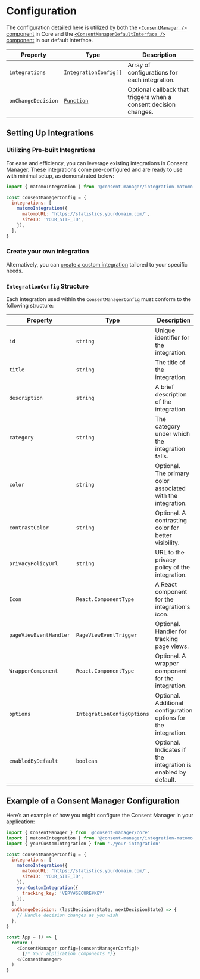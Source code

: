 # Configuration

The configuration detailed here is utilized by both the [`<ConsentManager />` component](./core/consent-manager.md) in Core and the [`<ConsentManagerDefaultInterface />` component](./interface-default/interface.md) in our default interface.

| Property           | Type                                                                                                | Description                                                      |
| ------------------ | --------------------------------------------------------------------------------------------------- | ---------------------------------------------------------------- |
| `integrations`     | `IntegrationConfig[]`                                                                               | Array of configurations for each integration.                    |
| `onChangeDecision` | [`Function`](https://github.com/hashbite/consent-manager/blob/main/packages/core/src/config.ts#L32) | Optional callback that triggers when a consent decision changes. |

## Setting Up Integrations

### Utilizing Pre-built Integrations

For ease and efficiency, you can leverage existing integrations in Consent Manager. These integrations come pre-configured and are ready to use with minimal setup, as demonstrated below:

```javascript
import { matomoIntegration } from '@consent-manager/integration-matomo'

const consentManagerConfig = {
  integrations: [
    matomoIntegration({
      matomoURL: 'https://statistics.yourdomain.com/',
      siteID: 'YOUR_SITE_ID',
    }),
  ],
}
```

### Create your own integration

Alternatively, you can [create a custom integration](./guides/create-custom-integration.md) tailored to your specific needs.

### `IntegrationConfig` Structure

Each integration used within the `ConsentManagerConfig` must conform to the following structure:

| Property               | Type                       | Description                                                     |
| ---------------------- | -------------------------- | --------------------------------------------------------------- |
| `id`                   | `string`                   | Unique identifier for the integration.                          |
| `title`                | `string`                   | The title of the integration.                                   |
| `description`          | `string`                   | A brief description of the integration.                         |
| `category`             | `string`                   | The category under which the integration falls.                 |
| `color`                | `string`                   | Optional. The primary color associated with the integration.    |
| `contrastColor`        | `string`                   | Optional. A contrasting color for better visibility.            |
| `privacyPolicyUrl`     | `string`                   | URL to the privacy policy of the integration.                   |
| `Icon`                 | `React.ComponentType`      | A React component for the integration's icon.                   |
| `pageViewEventHandler` | `PageViewEventTrigger`     | Optional. Handler for tracking page views.                      |
| `WrapperComponent`     | `React.ComponentType`      | Optional. A wrapper component for the integration.              |
| `options`              | `IntegrationConfigOptions` | Optional. Additional configuration options for the integration. |
| `enabledByDefault`     | `boolean`                  | Optional. Indicates if the integration is enabled by default.   |

## Example of a Consent Manager Configuration

Here’s an example of how you might configure the Consent Manager in your application:

```javascript
import { ConsentManager } from '@consent-manager/core'
import { matomoIntegration } from '@consent-manager/integration-matomo'
import { yourCustomIntegration } from './your-integration'

const consentManagerConfig = {
  integrations: [
    matomoIntegration({
      matomoURL: 'https://statistics.yourdomain.com/',
      siteID: 'YOUR_SITE_ID',
    }),
    yourCustomIntegration({
      tracking_key: 'VERY#SECURE#KEY'
    }),
  ],
  onChangeDecision: (lastDecisionsState, nextDecisionState) => {
    // Handle decision changes as you wish
  },
}

const App = () => {
  return (
    <ConsentManager config={consentManagerConfig}>
      {/* Your application components */}
    </ConsentManager>
  )
}
```
